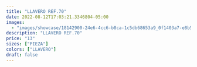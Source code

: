 ```yaml
---
title: "LLAVERO REF.70"
date: 2022-08-12T17:03:21.3346804-05:00
images:
  - "images/showcase/18142900-24e6-4cc6-b8ca-1c5db68653a9_0f1403a7-e8b5-4f7d-9fb4-137172432f1c.webp"
description: "LLAVERO REF.70"
price: "13"
sizes: ["PIEZA"]
colors: ["LLAVERO"]
draft: false
---
```

